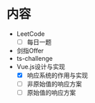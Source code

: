 # 内容

- LeetCode
  - [ ] 每日一题
- 剑指Offer
- ts-challenge
- Vue.js设计与实现
  - [x] 响应系统的作用与实现
  - [ ] 非原始值的响应方案
  - [ ] 原始值的响应方案